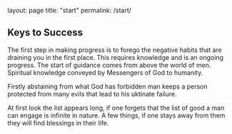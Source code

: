 layout: page
title: "start"
permalink: /start/


## Keys to Success 

The first step in making progress is to forego the negative habits that are draining you in the first place.
This requires knowledge and is an ongoing progress. The start of guidance comes from above the world of men. 
Spiritual knowledge conveyed by Messengers of God to humanity.

Firstly abstaining from what God has forbidden man keeps a person protected from many evils that lead to his uktinate failure.

At first look the list appears long, if one forgets that the list of good a man can engage is infinite in nature.
A few things, if one stays away from them they will find blessings in their life.








